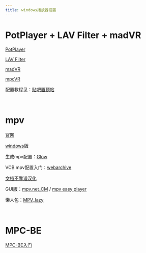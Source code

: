 ```yaml
---
title: windows播放器设置
---
```


# PotPlayer + LAV Filter + madVR

[PotPlayer](https://potplayer.daum.net/?lang=zh_CN)

[LAV Filter](https://www.videohelp.com/software/LAV-Filters)

[madVR](http://www.madvr.com/)

[mpcVR](https://github.com/Aleksoid1978/VideoRenderer)

配置教程见：[贴吧置顶帖](https://tieba.baidu.com/p/7171344019)

​    

# mpv

[官网](https://mpv.io/)

[windows版](https://sourceforge.net/projects/mpv-player-windows/files/)

生成mpv配置：[Glow](https://glowmpv.github.io/)

VCB mpv配置入门：[webarchive](https://web.archive.org/web/20210401044201/https://vcb-s.com/archives/7594)

[文档不靠谱汉化](https://hooke007.github.io/)

GUI版：[mpv.net_CM](https://github.com/hooke007/mpv.net_CM) / [mpv easy player](https://www.rjno1.com/mpv-easy-player/)

懒人包：[MPV_lazy](https://github.com/hooke007/MPV_lazy)

​    

# MPC-BE

[MPC-BE入门](https://cedar-mouse-855.notion.site/MPC-BE-48be590b0c9a443f80336ea1c6673bed)